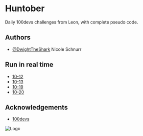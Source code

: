 
# Huntober
Daily 100devs challenges from Leon, with complete pseudo code.
## Authors

- [@DwightTheShark](https://www.github.com/DwightTheShark) Nicole Schnurr

 ## Run in real time
 - [10-12](https://replit.com/@adoranicole/22-10-12#index.js)
 - [10-13](https://replit.com/@adoranicole/22-10-13#index.js)
 - [10-19](https://replit.com/@adoranicole/22-10-19#index.js)
 - [10-20](https://replit.com/@adoranicole/10-20#index.js)


## Acknowledgements

 - [100devs](https://leonnoel.com/100devs/)
 


![Logo](https://pbs.twimg.com/card_img/1577003735292661761/iaXeVQiQ?format=png&name=360x360)

